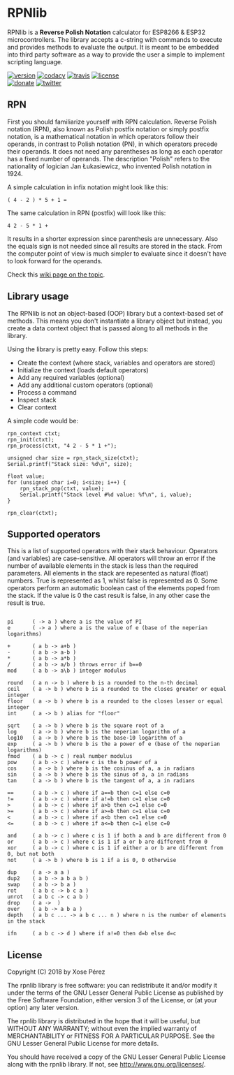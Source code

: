 # RPNlib

RPNlib is a **Reverse Polish Notation** calculator for ESP8266 & ESP32 microcontrollers. 
The library accepts a c-string with commands to execute and provides methods to evaluate the output.
It is meant to be embedded into third party software as a way to provide the user a simple to implement scripting language.

[![version](https://img.shields.io/badge/version-0.0.2-brightgreen.svg)](CHANGELOG.md)
[![codacy](https://img.shields.io/codacy/grade/dca10aead98240db83c23ef550b591dc/master.svg)](https://www.codacy.com/app/xoseperez/rpnlib/dashboard)
[![travis](https://travis-ci.org/xoseperez/rpnlib.svg?branch=master)](https://travis-ci.org/xoseperez/rpnlib)
[![license](https://img.shields.io/github/license/xoseperez/rpnlib.svg)](LICENSE)
<br />
[![donate](https://img.shields.io/badge/donate-PayPal-blue.svg)](https://www.paypal.com/cgi-bin/webscr?cmd=_donations&business=xose%2eperez%40gmail%2ecom&lc=US&no_note=0&currency_code=EUR&bn=PP%2dDonationsBF%3abtn_donate_LG%2egif%3aNonHostedGuest)
[![twitter](https://img.shields.io/twitter/follow/xoseperez.svg?style=social)](https://twitter.com/intent/follow?screen_name=xoseperez)

## RPN

First you should familiarize yourself with RPN calculation. 
Reverse Polish notation (RPN), also known as Polish postfix notation or simply postfix notation, is a mathematical notation in which operators follow their operands, in contrast to Polish notation (PN), in which operators precede their operands. It does not need any parentheses as long as each operator has a fixed number of operands. The description "Polish" refers to the nationality of logician Jan Łukasiewicz, who invented Polish notation in 1924.

A simple calculation in infix notation might look like this:

```
( 4 - 2 ) * 5 + 1 =
```

The same calculation in RPN (postfix) will look like this:

```
4 2 - 5 * 1 +
```

It results in a shorter expression since parenthesis are unnecessary. Also the equals sign is not needed since all results are stored in the stack. From the computer point of view is much simpler to evaluate since it doesn't have to look forward for the operands.

Check this [wiki page on the topic](https://en.wikipedia.org/wiki/Reverse_Polish_notation).

## Library usage

The RPNlib is not an object-based (OOP) library but a context-based set of methods. This means you don't instantiate a library object but instead, you create a data context object that is passed along to all methods in the library.

Using the library is pretty easy. Follow this steps:

* Create the context (where stack, variables and operators are stored)
* Initialize the context (loads default operators)
* Add any required variables (optional)
* Add any additional custom operators (optional)
* Process a command
* Inspect stack
* Clear context

A simple code would be:

```
rpn_context ctxt;
rpn_init(ctxt);
rpn_process(ctxt, "4 2 - 5 * 1 +");

unsigned char size = rpn_stack_size(ctxt);
Serial.printf("Stack size: %d\n", size);

float value;
for (unsigned char i=0; i<size; i++) {
    rpn_stack_pop(ctxt, value);
    Serial.printf("Stack level #%d value: %f\n", i, value);
}

rpn_clear(ctxt);
```

## Supported operators

This is a list of supported operators with their stack behaviour. 
Operators (and variables) are case-sensitive.
All operators will throw an error if the number of available elements in the stack is less than the required parameters.
All elements in the stack are repesented as natural (float) numbers. True is represented as 1, whilst false is represented as 0.
Some operators perform an automatic boolean cast of the elements poped from the stack. If the value is 0 the cast result is false, in any other case the result is true.


```

pi      ( -> a ) where a is the value of PI
e       ( -> a ) where a is the value of e (base of the neperian logarithms)

+       ( a b -> a+b )
-       ( a b -> a-b )
*       ( a b -> a*b )
/       ( a b -> a/b ) throws error if b==0
mod     ( a b -> a\b ) integer modulus

round   ( a n -> b ) where b is a rounded to the n-th decimal
ceil    ( a -> b ) where b is a rounded to the closes greater or equal integer
floor   ( a -> b ) where b is a rounded to the closes lesser or equal integer
int     ( a -> b ) alias for "floor"

sqrt    ( a -> b ) where b is the square root of a
log     ( a -> b ) where b is the neperian logarithm of a
log10   ( a -> b ) where b is the base-10 logarithm of a
exp     ( a -> b ) where b is the a power of e (base of the neperian logarithms)
fmod    ( a b -> c ) real number modulus
pow     ( a b -> c ) where c is the b power of a
cos     ( a -> b ) where b is the cosinus of a, a in radians
sin     ( a -> b ) where b is the sinus of a, a in radians
tan     ( a -> b ) where b is the tangent of a, a in radians

==      ( a b -> c ) where if a==b then c=1 else c=0
!=      ( a b -> c ) where if a!=b then c=1 else c=0
>       ( a b -> c ) where if a>b then c=1 else c=0
>=      ( a b -> c ) where if a>=b then c=1 else c=0
<       ( a b -> c ) where if a<b then c=1 else c=0
<=      ( a b -> c ) where if a<=b then c=1 else c=0

and     ( a b -> c ) where c is 1 if both a and b are different from 0
or      ( a b -> c ) where c is 1 if a or b are different from 0
xor     ( a b -> c ) where c is 1 if either a or b are different from 0, but not both
not     ( a -> b ) where b is 1 if a is 0, 0 otherwise

dup     ( a -> a a )
dup2    ( a b -> a b a b )
swap    ( a b -> b a )
rot     ( a b c -> b c a )
unrot   ( a b c -> c a b )
drop    ( a ->  )
over    ( a b -> a b a )
depth   ( a b c ... -> a b c ... n ) where n is the number of elements in the stack

ifn     ( a b c -> d ) where if a!=0 then d=b else d=c

```

## License

Copyright (C) 2018 by Xose Pérez <xose dot perez at gmail dot com>

The rpnlib library is free software: you can redistribute it and/or modify
it under the terms of the GNU Lesser General Public License as published by
the Free Software Foundation, either version 3 of the License, or
(at your option) any later version.

The rpnlib library is distributed in the hope that it will be useful,
but WITHOUT ANY WARRANTY; without even the implied warranty of
MERCHANTABILITY or FITNESS FOR A PARTICULAR PURPOSE.  See the
GNU Lesser General Public License for more details.

You should have received a copy of the GNU Lesser General Public License
along with the rpnlib library.  If not, see <http://www.gnu.org/licenses/>.
